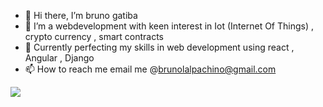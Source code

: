 - 👋 Hi there, I’m bruno gatiba
- 👀 I’m a webdevelopment with keen interest in Iot (Internet Of Things) , crypto currency , smart contracts
- 🌱  Currently perfecting my skills in web development using react , Angular , Django
- 📫 How to reach me email me @brunolalpachino@gmail.com

<!---
ch1n069/ch1n069 is a ✨ special ✨ repository because its `README.md` (this file) appears on your GitHub profile.
You can click the Preview link to take a look at your changes.
--->


<img src="https://github-readme-stats.vercel.app/api?username=ch1n069&&show_icons=true&title_color=ffffff&icon_color=bb2acf&text_color=daf7dc&bg_color=151515">

